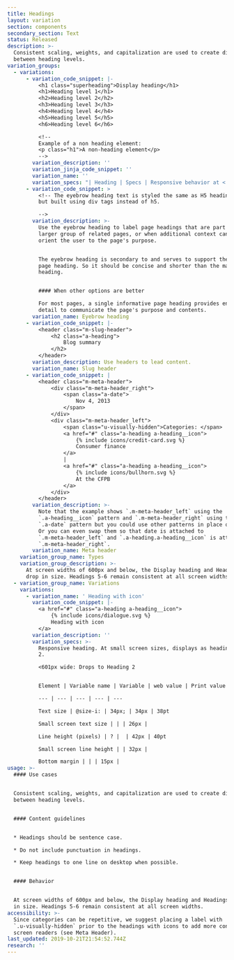 ```yaml
---
title: Headings
layout: variation
section: components
secondary_section: Text
status: Released
description: >-
  Consistent scaling, weights, and capitalization are used to create distinction
  between heading levels.
variation_groups:
  - variations:
      - variation_code_snippet: |-
          <h1 class="superheading">Display heading</h1>
          <h1>Heading level 1</h1>
          <h2>Heading level 2</h2>
          <h3>Heading level 3</h3>
          <h4>Heading level 4</h4>
          <h5>Heading level 5</h5>
          <h6>Heading level 6</h6>

          <!--
          Example of a non heading element:
          <p class="h1">A non-heading element</p>
          -->
        variation_description: ''
        variation_jinja_code_snippet: ''
        variation_name: ''
        variation_specs: "| Heading | Specs | Responsive behavior at < 601px | \n| - | - | - |\n| Display | Avenir Next Regular, 48px / 60px\x03 | Drops to Heading 1 |\n| \rHeading 1 | Avenir Next Regular. 34px / 42px\x03 | <601px wide: Drops to Heading 2\r |\n| Heading 2 | Avenir Next Regular. 34px / 42px | Drops to Heading 3\r | \n\nElement | Variable name | Variable | web value | Print value\n--- | --- | --- | --- | ---\nTypeface | | | Avenir Next Regular | Avenir Next Regular\nWebfont | @webfont-regular: | Arial; | Arial\nText color | @text: | @black; | Black (#101820)\t| 0, 0, 0, 100\nText size | @size-xl: | 48px; | 48px | 38pt\nSmall screen text size | | | 34px | \nLine height | @base-line-height: | unit( @base-line-height-px / @base-font-size-px ); | \nLine height (pixels) | ? |  | 60px | 66pt\nSmall screen line height | | 42px | \nBottom margin | | | | 30px\nExtra-small breakpoint | @bp-xs-max: | 600px; |"
      - variation_code_snippet: >
          <!-- The eyebrow heading text is styled the same as H5 heading text,
          but built using div tags instead of h5.

          -->
        variation_description: >-
          Use the eyebrow heading to label page headings that are part of a
          larger group of related pages, or when additional context can help
          orient the user to the page's purpose.


          The eyebrow heading is secondary to and serves to support the main
          page heading. So it should be concise and shorter than the main page
          heading.


          #### When other options are better

          For most pages, a single informative page heading provides enough
          detail to communicate the page's purpose and contents.
        variation_name: Eyebrow heading
      - variation_code_snippet: |-
          <header class="m-slug-header">
              <h2 class="a-heading">
                  Blog summary
              </h2>
          </header>
        variation_description: Use headers to lead content.
        variation_name: Slug header
      - variation_code_snippet: |
          <header class="m-meta-header">
              <div class="m-meta-header_right">
                  <span class="a-date">
                      Nov 4, 2013
                  </span>
              </div>
              <div class="m-meta-header_left">
                  <span class="u-visually-hidden">Categories: </span>
                  <a href="#" class="a-heading a-heading__icon">
                      {% include icons/credit-card.svg %}
                      Consumer finance
                  </a>
                  |
                  <a href="#" class="a-heading a-heading__icon">
                      {% include icons/bullhorn.svg %}
                      At the CFPB
                  </a>
              </div>
          </header>
        variation_description: >-
          Note that the example shows `.m-meta-header_left` using the
          `.a-heading__icon` pattern and `.m-meta-header_right` using the
          `.a-date` pattern but you could use other patterns in place of them.
          Or you can even swap them so that date is attached to
          `.m-meta-header_left` and `.a-heading.a-heading__icon` is attached to
          `.m-meta-header_right`.
        variation_name: Meta header
    variation_group_name: Types
    variation_group_description: >-
      At screen widths of 600px and below, the Display heading and Headings 1-4
      drop in size. Headings 5-6 remain consistent at all screen widths.
  - variation_group_name: Variations
    variations:
      - variation_name: ' Heading with icon'
        variation_code_snippet: |-
          <a href="#" class="a-heading a-heading__icon">
              {% include icons/dialogue.svg %}
              Heading with icon
          </a>
        variation_description: ''
        variation_specs: >-
          Responsive heading. At small screen sizes, displays as heading level
          2.

          <601px wide: Drops to Heading 2


          Element | Variable name | Variable | web value | Print value

          --- | --- | --- | --- | ---

          Text size | @size-i: | 34px; | 34px | 38pt

          Small screen text size | | | 26px |

          Line height (pixels) | ? |  | 42px | 40pt

          Small screen line height | | 32px |

          Bottom margin | | | 15px |
usage: >-
  #### Use cases


  Consistent scaling, weights, and capitalization are used to create distinction
  between heading levels.


  #### Content guidelines


  * Headings should be sentence case.

  * Do not include punctuation in headings.

  * Keep headings to one line on desktop when possible.


  #### Behavior


  At screen widths of 600px and below, the Display heading and Headings 1-4 drop
  in size. Headings 5-6 remain consistent at all screen widths.
accessibility: >-
  Since categories can be repetitive, we suggest placing a label with
  `.u-visually-hidden` prior to the headings with icons to add more context for
  screen readers (see Meta Header).
last_updated: 2019-10-21T21:54:52.744Z
research: ''
---
```

